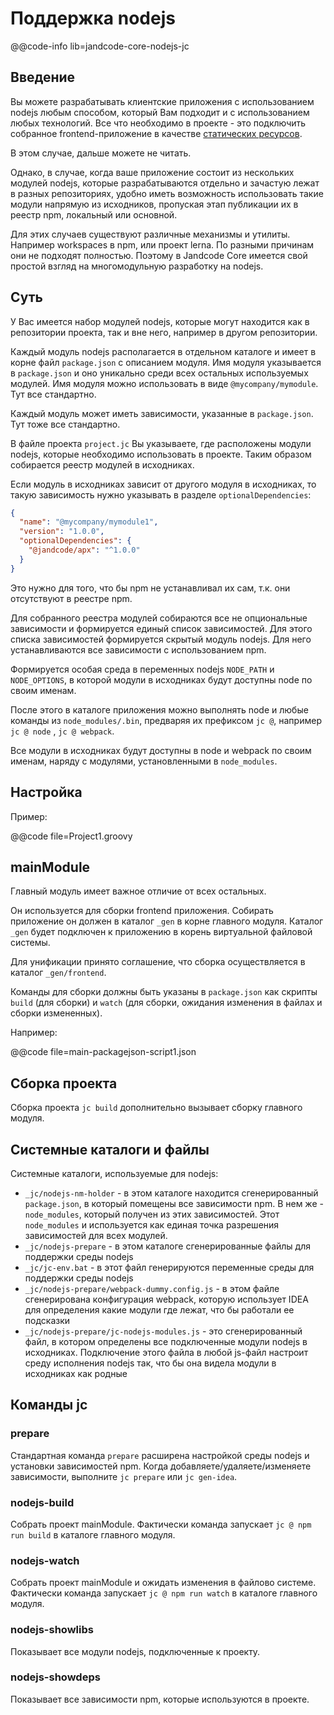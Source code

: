 Поддержка nodejs
================

@@code-info lib=jandcode-core-nodejs-jc

## Введение

Вы можете разрабатывать клиентские приложения с использованием nodejs любым способом,
который Вам подходит и с использованием любых технологий. Все что необходимо в проекте -
это подключить собранное frontend-приложение в
качестве [статических ресурсов](./ext-resource).

В этом случае, дальше можете не читать.

Однако, в случае, когда ваше приложение состоит из нескольких модулей nodejs, которые
разрабатываются отдельно и зачастую лежат в разных репозиториях, удобно иметь возможность
использовать такие модули напрямую из исходников, пропуская этап публикации их в реестр
npm, локальный или основной.

Для этих случаев существуют различные механизмы и утилиты. Например workspaces в npm, или
проект lerna. По разными причинам они не подходят полностью. Поэтому в Jandcode Core
имеется свой простой взгляд на многомодульную разработку на nodejs.

## Суть

У Вас имеется набор модулей nodejs, которые могут находится как в репозитории проекта, так
и вне него, например в другом репозитории.

Каждый модуль nodejs располагается в отдельном каталоге и имеет в корне
файл `package.json` с описанием модуля. Имя модуля указывается в `package.json` и оно
уникально среди всех остальных используемых модулей. Имя модуля можно использовать в
виде `@mycompany/mymodule`. Тут все стандартно.

Каждый модуль может иметь зависимости, указанные в `package.json`. Тут тоже все
стандартно.

В файле проекта `project.jc` Вы указываете, где расположены модули nodejs, которые
необходимо использовать в проекте. Таким образом собирается реестр модулей в исходниках.

Если модуль в исходниках зависит от другого модуля в исходниках, то такую зависимость
нужно указывать в разделе `optionalDependencies`:

```json
{
  "name": "@mycompany/mymodule1",
  "version": "1.0.0",
  "optionalDependencies": {
    "@jandcode/apx": "^1.0.0"
  }
}
```

Это нужно для того, что бы npm не устанавливал их сам, т.к. они отсутствуют в реестре npm.

Для собранного реестра модулей собираются все не опциональные зависимости и формируется
единый список зависимостей. Для этого списка зависимостей формируется скрытый модуль
nodejs. Для него устанавливаются все зависимости с использованием npm.

Формируется особая среда в переменных nodejs `NODE_PATH` и `NODE_OPTIONS`, в которой
модули в исходниках будут доступны node по своим именам.

После этого в каталоге приложения можно выполнять node и любые команды
из `node_modules/.bin`, предваряя их префиксом `jc @`, например `jc @ node`
, `jc @ webpack`.

Все модули в исходниках будут доступны в node и webpack по своим именам, наряду с
модулями, установленными в `node_modules`.

## Настройка

Пример:

@@code file=Project1.groovy

## mainModule

Главный модуль имеет важное отличие от всех остальных.

Он используется для сборки frontend приложения. Собирать приложение он должен в
каталог `_gen` в корне главного модуля. Каталог `_gen` будет подключен к приложению в
корень виртуальной файловой системы.

Для унификации принято соглашение, что сборка осуществляется в каталог `_gen/frontend`.

Команды для сборки должны быть указаны в `package.json` как скрипты `build` (для сборки)
и `watch` (для сборки, ожидания изменения в файлах и сборки измененных).

Например:

@@code file=main-packagejson-script1.json

## Сборка проекта

Сборка проекта `jc build` дополнительно вызывает сборку главного модуля.

## Системные каталоги и файлы

Системные каталоги, используемые для nodejs:

* `_jc/nodejs-nm-holder` - в этом каталоге находится сгенерированный `package.json`, в
  который помещены все зависимости npm. В нем же - `node_modules`, который получен из этих
  зависимостей. Этот `node_modules` и используется как единая точка разрешения
  зависимостей для всех модулей.
* `_jc/nodejs-prepare` - в этом каталоге сгенерированные файлы для поддержки среды nodejs
* `_jc/jc-env.bat` - в этот файл генерируются переменные среды для поддержки среды nodejs
* `_jc/nodejs-prepare/webpack-dummy.config.js` - в этом файле сгенерирована конфигурация
  webpack, которую использует IDEA для определения какие модули где лежат, что бы работали
  ее подсказки
* `_jc/nodejs-prepare/jc-nodejs-modules.js` - это сгенерированный файл, в котором
  определены все подключенные модули nodejs в исходниках. Подключение этого файла в любой
  js-файл настроит среду исполнения nodejs так, что бы она видела модули в исходниках как
  родные

## Команды jc

### prepare

Стандартная команда `prepare` расширена настройкой среды nodejs и установки зависимостей
npm. Когда добавляете/удаляете/изменяете зависимости, выполните `jc prepare`
или `jc gen-idea`.

### nodejs-build

Собрать проект mainModule. Фактически команда запускает `jc @ npm run build` в каталоге
главного модуля.

### nodejs-watch

Собрать проект mainModule и ожидать изменения в файлово системе. Фактически команда
запускает `jc @ npm run watch` в каталоге главного модуля.

### nodejs-showlibs

Показывает все модули nodejs, подключенные к проекту.

### nodejs-showdeps

Показывает все зависимости npm, которые используются в проекте.

